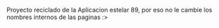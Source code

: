 Proyecto reciclado de la Aplicacion estelar 89, por eso no le cambie los nombres internos de las paginas :>